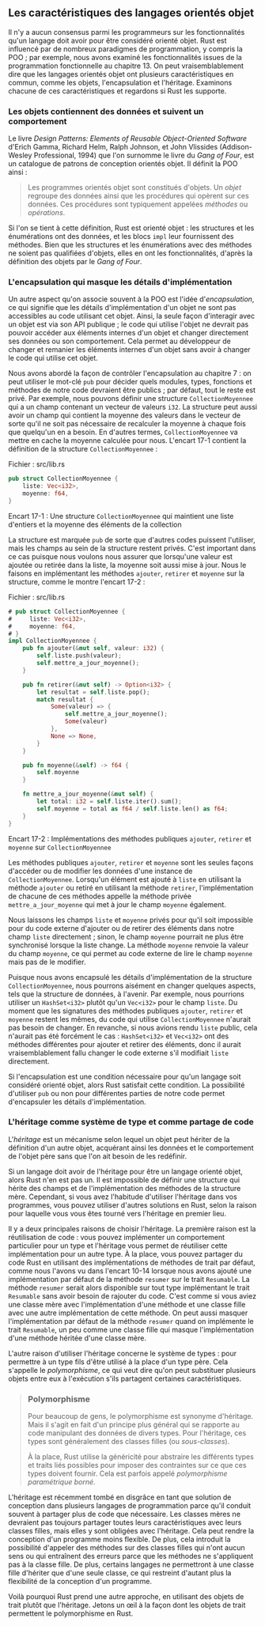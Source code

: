 <!--
## Characteristics of Object-Oriented Languages
-->

## Les caractéristiques des langages orientés objet

<!--
There is no consensus in the programming community about what features a
language must have to be considered object oriented. Rust is influenced by many
programming paradigms, including OOP; for example, we explored the features
that came from functional programming in Chapter 13. Arguably, OOP languages
share certain common characteristics, namely objects, encapsulation, and
inheritance. Let’s look at what each of those characteristics means and whether
Rust supports it.
-->

Il n'y a aucun consensus parmi les programmeurs sur les fonctionnalités qu'un
langage doit avoir pour être considéré orienté objet. Rust est influencé par
de nombreux paradigmes de programmation, y compris la POO ; par exemple, nous
avons examiné les fonctionnalités issues de la programmation fonctionnelle au
chapitre 13. On peut vraisemblablement dire que les langages orientés objet ont
plusieurs caractéristiques en commun, comme les objets, l'encapsulation et
l'héritage. Examinons chacune de ces caractéristiques et regardons si Rust
les supporte.

<!--
### Objects Contain Data and Behavior
-->

### Les objets contiennent des données et suivent un comportement

<!--
The book *Design Patterns: Elements of Reusable Object-Oriented Software* by
Erich Gamma, Richard Helm, Ralph Johnson, and John Vlissides (Addison-Wesley
Professional, 1994) colloquially referred to as *The Gang of Four* book, is a
catalog of object-oriented design patterns. It defines OOP this way:
-->

Le livre *Design Patterns: Elements of Reusable Object-Oriented Software*
d'Erich Gamma, Richard Helm, Ralph Johnson, et John Vlissides (Addison-Wesley
Professional, 1994) que l'on surnomme le livre du *Gang of Four*, est un
catalogue de patrons de conception orientés objet. Il définit la POO ainsi :

<!--
> Object-oriented programs are made up of objects. An *object* packages both
> data and the procedures that operate on that data. The procedures are
> typically called *methods* or *operations*.
-->

> Les programmes orientés objet sont constitués d'objets. Un *objet* regroupe
> des données ainsi que les procédures qui opèrent sur ces données. Ces
> procédures sont typiquement appelées *méthodes* ou *opérations*.

<!--
Using this definition, Rust is object oriented: structs and enums have data,
and `impl` blocks provide methods on structs and enums. Even though structs and
enums with methods aren’t *called* objects, they provide the same
functionality, according to the Gang of Four’s definition of objects.
-->

Si l'on se tient à cette définition, Rust est orienté objet : les structures et
les énumérations ont des données, et les blocs `impl` leur fournissent des
méthodes. Bien que les structures et les énumérations avec des méthodes ne soient pas qualifiées
d'objets, elles en ont les fonctionnalités, d'après la définition des objets par
le *Gang of Four*.

<!--
### Encapsulation that Hides Implementation Details
-->

### L'encapsulation qui masque les détails d'implémentation

<!--
Another aspect commonly associated with OOP is the idea of *encapsulation*,
which means that the implementation details of an object aren’t accessible to
code using that object. Therefore, the only way to interact with an object is
through its public API; code using the object shouldn’t be able to reach into
the object’s internals and change data or behavior directly. This enables the
programmer to change and refactor an object’s internals without needing to
change the code that uses the object.
-->

Un autre aspect qu'on associe souvent à la POO est l'idée d'*encapsulation*, ce
qui signifie que les détails d'implémentation d'un objet ne sont pas accessibles
au code utilisant cet objet. Ainsi, la seule façon d'interagir avec un objet est
via son API publique ; le code qui utilise l'objet ne devrait pas pouvoir
accéder aux éléments internes d'un objet et changer directement ses données ou
son comportement. Cela permet au développeur de changer et remanier les éléments
internes d'un objet sans avoir à changer le code qui utilise cet objet.

<!--
We discussed how to control encapsulation in Chapter 7: we can use the `pub`
keyword to decide which modules, types, functions, and methods in our code
should be public, and by default everything else is private. For example, we
can define a struct `AveragedCollection` that has a field containing a vector
of `i32` values. The struct can also have a field that contains the average of
the values in the vector, meaning the average doesn’t have to be computed
on demand whenever anyone needs it. In other words, `AveragedCollection` will
cache the calculated average for us. Listing 17-1 has the definition of the
`AveragedCollection` struct:
-->

Nous avons abordé la façon de contrôler l'encapsulation au chapitre 7 : on peut
utiliser le mot-clé `pub` pour décider quels modules, types, fonctions et
méthodes de notre code devraient être publics ; par défaut, tout le reste est
privé. Par exemple, nous pouvons définir une structure `CollectionMoyennee` qui
a un champ contenant un vecteur de valeurs `i32`. La structure peut aussi avoir
un champ qui contient la moyenne des valeurs dans le vecteur de sorte qu'il ne
soit pas nécessaire de recalculer la moyenne à chaque fois que quelqu'un en a
besoin. En d'autres termes, `CollectionMoyennee` va mettre en cache la moyenne
calculée pour nous. L'encart 17-1 contient la définition de la structure
`CollectionMoyennee` :

<!--
<span class="filename">Filename: src/lib.rs</span>
-->

<span class="filename">Fichier : src/lib.rs</span>

<!--
```rust
pub struct AveragedCollection {
    list: Vec<i32>,
    average: f64,
}
```
-->

```rust
pub struct CollectionMoyennee {
    liste: Vec<i32>,
    moyenne: f64,
}
```

<!--
<span class="caption">Listing 17-1: An `AveragedCollection` struct that
maintains a list of integers and the average of the items in the
collection</span>
-->

<span class="caption">Encart 17-1 : Une structure `CollectionMoyennee` qui
maintient une liste d'entiers et la moyenne des éléments de la collection</span>

<!--
The struct is marked `pub` so that other code can use it, but the fields within
the struct remain private. This is important in this case because we want to
ensure that whenever a value is added or removed from the list, the average is
also updated. We do this by implementing `add`, `remove`, and `average` methods
on the struct, as shown in Listing 17-2:
-->

La structure est marquée `pub` de sorte que d'autres codes puissent l'utiliser,
mais les champs au sein de la structure restent privés. C'est important dans ce
cas puisque nous voulons nous assurer que lorsqu'une valeur est ajoutée ou
retirée dans la liste, la moyenne soit aussi mise à jour. Nous le faisons en
implémentant les méthodes `ajouter`, `retirer` et `moyenne` sur la structure,
comme le montre l'encart 17-2 :

<!--
<span class="filename">Filename: src/lib.rs</span>
-->

<span class="filename">Fichier : src/lib.rs</span>

<!--
```rust
# pub struct AveragedCollection {
#     list: Vec<i32>,
#     average: f64,
# }
impl AveragedCollection {
    pub fn add(&mut self, value: i32) {
        self.list.push(value);
        self.update_average();
    }

    pub fn remove(&mut self) -> Option<i32> {
        let result = self.list.pop();
        match result {
            Some(value) => {
                self.update_average();
                Some(value)
            },
            None => None,
        }
    }

    pub fn average(&self) -> f64 {
        self.average
    }

    fn update_average(&mut self) {
        let total: i32 = self.list.iter().sum();
        self.average = total as f64 / self.list.len() as f64;
    }
}
```
-->

```rust
# pub struct CollectionMoyennee {
#     liste: Vec<i32>,
#     moyenne: f64,
# }
impl CollectionMoyennee {
    pub fn ajouter(&mut self, valeur: i32) {
        self.liste.push(valeur);
        self.mettre_a_jour_moyenne();
    }

    pub fn retirer(&mut self) -> Option<i32> {
        let resultat = self.liste.pop();
        match resultat {
            Some(valeur) => {
                self.mettre_a_jour_moyenne();
                Some(valeur)
            },
            None => None,
        }
    }

    pub fn moyenne(&self) -> f64 {
        self.moyenne
    }

    fn mettre_a_jour_moyenne(&mut self) {
        let total: i32 = self.liste.iter().sum();
        self.moyenne = total as f64 / self.liste.len() as f64;
    }
}
```

<!--
<span class="caption">Listing 17-2: Implementations of the public methods
`add`, `remove`, and `average` on `AveragedCollection`</span>
-->

<span class="caption">Encart 17-2 : Implémentations des méthodes publiques
`ajouter`, `retirer` et `moyenne` sur `CollectionMoyennee`</span>

<!--
The public methods `add`, `remove`, and `average` are the only ways to access
or modify data in an instance of `AveragedCollection`. When an item is added
to `list` using the `add` method or removed using the `remove` method, the
implementations of each call the private `update_average` method that handles
updating the `average` field as well.
-->

Les méthodes publiques `ajouter`, `retirer` et `moyenne` sont les seules façons
d'accéder ou de modifier les données d'une instance de `CollectionMoyennee`.
Lorsqu'un élément est ajouté à `liste` en utilisant la méthode `ajouter` ou
retiré en utilisant la méthode `retirer`, l'implémentation de chacune de ces
méthodes appelle la méthode privée `mettre_a_jour_moyenne` qui met à jour le
champ `moyenne` également.

<!--
We leave the `list` and `average` fields private so there is no way for
external code to add or remove items to the `list` field directly; otherwise,
the `average` field might become out of sync when the `list` changes. The
`average` method returns the value in the `average` field, allowing external
code to read the `average` but not modify it.
-->

Nous laissons les champs `liste` et `moyenne` privés pour qu'il soit impossible
pour du code externe d'ajouter ou de retirer des éléments dans notre champ
`liste` directement ; sinon, le champ `moyenne` pourrait ne plus être
synchronisé lorsque la liste change. La méthode `moyenne` renvoie la valeur du
champ `moyenne`, ce qui permet au code externe de lire le champ `moyenne` mais
pas de le modifier.

<!--
Because we’ve encapsulated the implementation details of the struct
`AveragedCollection`, we can easily change aspects, such as the data structure,
in the future. For instance, we could use a `HashSet<i32>` instead of a
`Vec<i32>` for the `list` field. As long as the signatures of the `add`,
`remove`, and `average` public methods stay the same, code using
`AveragedCollection` wouldn’t need to change. If we made `list` public instead,
this wouldn’t necessarily be the case: `HashSet<i32>` and `Vec<i32>` have
different methods for adding and removing items, so the external code would
likely have to change if it were modifying `list` directly.
-->

Puisque nous avons encapsulé les détails d'implémentation de la structure
`CollectionMoyennee`, nous pourrons aisément en changer quelques aspects, tels
que la structure de données, à l'avenir. Par exemple, nous pourrions utiliser
un `HashSet<i32>` plutôt qu'un `Vec<i32>` pour le champ `liste`. Du moment que
les signatures des méthodes publiques `ajouter`, `retirer` et `moyenne` restent
les mêmes, du code qui utilise `CollectionMoyennee` n'aurait pas besoin de
changer. En revanche, si nous avions rendu `liste` public, cela n'aurait pas été
forcément le cas : `HashSet<i32>` et `Vec<i32>` ont des méthodes différentes
pour ajouter et retirer des éléments, donc il aurait vraisemblablement fallu
changer le code externe s'il modifiait `liste` directement.

<!--
If encapsulation is a required aspect for a language to be considered object
oriented, then Rust meets that requirement. The option to use `pub` or not for
different parts of code enables encapsulation of implementation details.
-->

Si l'encapsulation est une condition nécessaire pour qu'un langage soit
considéré orienté objet, alors Rust satisfait cette condition. La possibilité
d'utiliser `pub` ou non pour différentes parties de notre code permet
d'encapsuler les détails d'implémentation.

<!--
### Inheritance as a Type System and as Code Sharing
-->

### L'héritage comme système de type et comme partage de code

<!--
*Inheritance* is a mechanism whereby an object can inherit from another
object’s definition, thus gaining the parent object’s data and behavior without
you having to define them again.
-->

L'*héritage* est un mécanisme selon lequel un objet peut hériter de la
définition d'un autre objet, acquérant ainsi les données et le comportement de
l'objet père sans que l'on ait besoin de les redéfinir.

<!--
If a language must have inheritance to be an object-oriented language, then
Rust is not one. There is no way to define a struct that inherits the parent
struct’s fields and method implementations. However, if you’re used to having
inheritance in your programming toolbox, you can use other solutions in Rust,
depending on your reason for reaching for inheritance in the first place.
-->

Si un langage doit avoir de l'héritage pour être un langage orienté objet, alors
Rust n'en est pas un. Il est impossible de définir une structure qui hérite des
champs et de l'implémentation des méthodes de la structure mère. Cependant, si
vous avez l'habitude d'utiliser l'héritage dans vos programmes, vous pouvez
utiliser d'autres solutions en Rust, selon la raison pour laquelle vous vous
êtes tourné vers l'héritage en premier lieu.

<!--
You choose inheritance for two main reasons. One is for reuse of code: you can
implement particular behavior for one type, and inheritance enables you to
reuse that implementation for a different type. You can share Rust code using
default trait method implementations instead, which you saw in Listing 10-14
when we added a default implementation of the `summarize` method on the
`Summary` trait. Any type implementing the `Summary` trait would have the
`summarize` method available on it without any further code. This is similar to
a parent class having an implementation of a method and an inheriting child
class also having the implementation of the method. We can also override the
default implementation of the `summarize` method when we implement the
`Summary` trait, which is similar to a child class overriding the
implementation of a method inherited from a parent class.
-->

Il y a deux principales raisons de choisir l'héritage. La première raison est la
réutilisation de code : vous pouvez implémenter un comportement particulier pour
un type et l'héritage vous permet de réutiliser cette implémentation pour un
autre type. À la place, vous pouvez partager du code Rust en utilisant des
implémentations de méthodes de trait par défaut, comme nous l'avons vu dans
l'encart 10-14 lorsque nous avons ajouté une implémentation par défaut de la
méthode `resumer` sur le trait `Resumable`. La méthode `resumer` serait alors
disponible sur tout type implémentant le trait `Resumable` sans avoir besoin de
rajouter du code. C'est comme si vous aviez une classe mère avec
l'implémentation d'une méthode et une classe fille avec une autre implémentation
de cette méthode. On peut aussi masquer l'implémentation par défaut de la
méthode `resumer` quand on implémente le trait `Resumable`, un peu comme une
classe fille qui masque l'implémentation d'une méthode héritée d'une classe
mère.

<!--
The other reason to use inheritance relates to the type system: to enable a
child type to be used in the same places as the parent type. This is also
called *polymorphism*, which means that you can substitute multiple objects for
each other at runtime if they share certain characteristics.
-->

L'autre raison d'utiliser l'héritage concerne le système de types : pour
permettre à un type fils d'être utilisé à la place d'un type père. Cela
s'appelle le *polymorphisme*, ce qui veut dire qu'on peut substituer plusieurs
objets entre eux à l'exécution s'ils partagent certaines caractéristiques.

<!--
> ### Polymorphism
>
> To many people, polymorphism is synonymous with inheritance. But it’s
> actually a more general concept that refers to code that can work with data
> of multiple types. For inheritance, those types are generally subclasses.
>
> Rust instead uses generics to abstract over different possible types and
> trait bounds to impose constraints on what those types must provide. This is
> sometimes called *bounded parametric polymorphism*.
-->

> ### Polymorphisme
>
> Pour beaucoup de gens, le polymorphisme est synonyme d'héritage. Mais il
> s'agit en fait d'un principe plus général qui se rapporte au code manipulant
> des données de divers types. Pour l'héritage, ces types sont généralement des
> classes filles (ou *sous-classes*).
>
> À la place, Rust utilise la généricité pour abstraire les différents types et
> traits liés possibles pour imposer des contraintes sur ce que ces types
> doivent fournir. Cela est parfois appelé *polymorphisme paramétrique borné*.

<!--
Inheritance has recently fallen out of favor as a programming design solution
in many programming languages because it’s often at risk of sharing more code
than necessary. Subclasses shouldn’t always share all characteristics of their
parent class but will do so with inheritance. This can make a program’s design
less flexible. It also introduces the possibility of calling methods on
subclasses that don’t make sense or that cause errors because the methods don’t
apply to the subclass. In addition, some languages will only allow a subclass
to inherit from one class, further restricting the flexibility of a program’s
design.
-->

L'héritage est récemment tombé en disgrâce en tant que solution de conception
dans plusieurs langages de programmation parce qu'il conduit souvent à partager
plus de code que nécessaire. Les classes mères ne devraient pas toujours
partager toutes leurs caractéristiques avec leurs classes filles, mais elles y
sont obligées avec l'héritage. Cela peut rendre la conception d'un programme
moins flexible. De plus, cela introduit la possibilité d'appeler des méthodes
sur des classes filles qui n'ont aucun sens ou qui entraînent des erreurs parce
que les méthodes ne s'appliquent pas à la classe fille. De plus, certains
langages ne permettront à une classe fille d'hériter que d'une seule classe, ce
qui restreint d'autant plus la flexibilité de la conception d'un programme.

<!--
For these reasons, Rust takes a different approach, using trait objects instead
of inheritance. Let’s look at how trait objects enable polymorphism in Rust.
-->

Voilà pourquoi Rust prend une autre approche, en utilisant des objets de trait
plutôt que l'héritage. Jetons un œil à la façon dont les objets de trait
permettent le polymorphisme en Rust.
